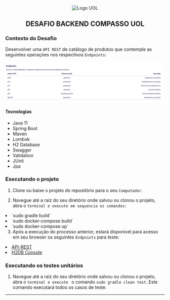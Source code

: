 <p align="center">
  <img align="center" alt="Logo UOL" src="https://compasso.com.br/wp-content/uploads/2020/07/LogoCompasso-Negativo.png" />
</p>

<h2 align="center">
  DESAFIO BACKEND COMPASSO UOL 
</h2>


### Contexto do Desafio

Desenvolver uma `API REST` de catálogo de produtos que contemple as seguintes operações nos respectivos `Endpoints`:

<p align="center">
  <img align="center" src="https://raw.githubusercontent.com/RodrigoAntonioCruz/assets/main/oie_l54n8XM2Q6B3.png" />
</p>


<h4>Tecnologias</h4>
<ul>
  <li> Java 11
  <li> Spring Boot 
  <li> Maven
  <li> Lombok
  <li> H2 Database
  <li> Swagger
  <li> Validation
  <li> JUnit
  <li> Jpa
</ul>


### Executando o projeto

1. Clone ou baixe o projeto do repositório para o seu `Computador`.

2. Navegue até a raíz do seu diretório onde salvou ou clonou o projeto, abra o `terminal e execute em sequencia os comandos:` 
  <li> `sudo gradle build`
  <li> `sudo docker-compose build`
  <li> `sudo docker-compose up`

3. Após a execução do processo anterior, estará disponível para acesso em seu browser os seguintes `Endpoints` para teste:

  <li>
   <a href="http://localhost:9999" target="_blank">API-REST</a>

  <li>
   <a href="http://localhost:9999/h2-console" target="_blank">H2DB Console</a>


### Executando os testes unitários

1. Navegue até a raíz do seu diretório onde salvou ou clonou o projeto, abra o `terminal e execute ` o comando `sudo gradle clean test`. Este comando executará todos os casos de teste.

<hr>
